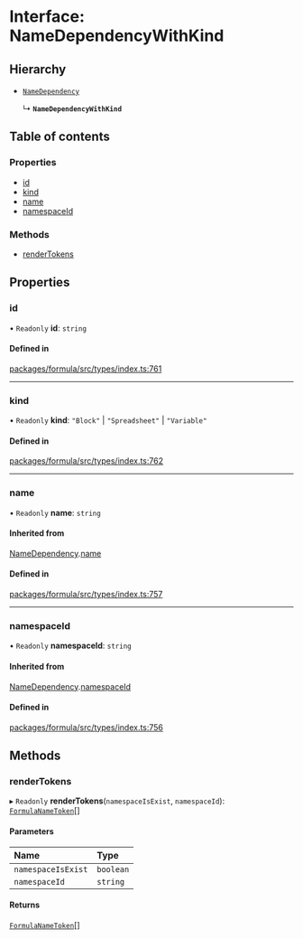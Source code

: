 # Interface: NameDependencyWithKind

## Hierarchy

- [`NameDependency`](NameDependency.md)

  ↳ **`NameDependencyWithKind`**

## Table of contents

### Properties

- [id](NameDependencyWithKind.md#id)
- [kind](NameDependencyWithKind.md#kind)
- [name](NameDependencyWithKind.md#name)
- [namespaceId](NameDependencyWithKind.md#namespaceid)

### Methods

- [renderTokens](NameDependencyWithKind.md#rendertokens)

## Properties

### <a id="id" name="id"></a> id

• `Readonly` **id**: `string`

#### Defined in

[packages/formula/src/types/index.ts:761](https://github.com/mashcard/mashcard/blob/main/packages/formula/src/types/index.ts#L761)

---

### <a id="kind" name="kind"></a> kind

• `Readonly` **kind**: `"Block"` \| `"Spreadsheet"` \| `"Variable"`

#### Defined in

[packages/formula/src/types/index.ts:762](https://github.com/mashcard/mashcard/blob/main/packages/formula/src/types/index.ts#L762)

---

### <a id="name" name="name"></a> name

• `Readonly` **name**: `string`

#### Inherited from

[NameDependency](NameDependency.md).[name](NameDependency.md#name)

#### Defined in

[packages/formula/src/types/index.ts:757](https://github.com/mashcard/mashcard/blob/main/packages/formula/src/types/index.ts#L757)

---

### <a id="namespaceid" name="namespaceid"></a> namespaceId

• `Readonly` **namespaceId**: `string`

#### Inherited from

[NameDependency](NameDependency.md).[namespaceId](NameDependency.md#namespaceid)

#### Defined in

[packages/formula/src/types/index.ts:756](https://github.com/mashcard/mashcard/blob/main/packages/formula/src/types/index.ts#L756)

## Methods

### <a id="rendertokens" name="rendertokens"></a> renderTokens

▸ `Readonly` **renderTokens**(`namespaceIsExist`, `namespaceId`): [`FormulaNameToken`](FormulaNameToken.md)[]

#### Parameters

| Name               | Type      |
| :----------------- | :-------- |
| `namespaceIsExist` | `boolean` |
| `namespaceId`      | `string`  |

#### Returns

[`FormulaNameToken`](FormulaNameToken.md)[]
